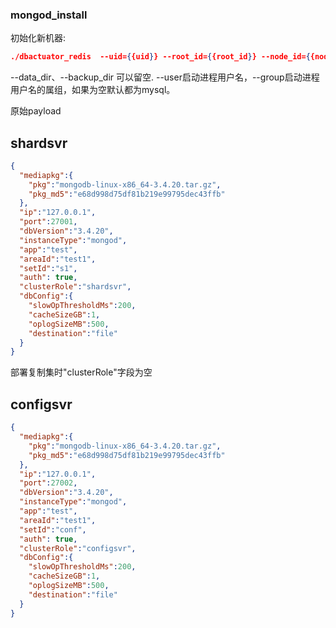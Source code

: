 ### mongod_install
初始化新机器:

```json
./dbactuator_redis  --uid={{uid}} --root_id={{root_id}} --node_id={{node_id}} --version_id={{version_id}} --atom-job-list="mongod_install" --data_dir=/path/to/data  --backup_dir=/path/to/backup --user="xxx"  --group="xxx" --payload='{{payload_base64}}'
```
--data_dir、--backup_dir 可以留空. --user启动进程用户名，--group启动进程用户名的属组，如果为空默认都为mysql。

原始payload

## shardsvr
```json
{
  "mediapkg":{
    "pkg":"mongodb-linux-x86_64-3.4.20.tar.gz",
    "pkg_md5":"e68d998d75df81b219e99795dec43ffb"
  },
  "ip":"127.0.0.1",
  "port":27001,
  "dbVersion":"3.4.20",
  "instanceType":"mongod",
  "app":"test",
  "areaId":"test1",
  "setId":"s1",
  "auth": true,
  "clusterRole":"shardsvr",
  "dbConfig":{
    "slowOpThresholdMs":200,
    "cacheSizeGB":1,
    "oplogSizeMB":500,
    "destination":"file"
  }
}
```
部署复制集时"clusterRole"字段为空

## configsvr
```json
{
  "mediapkg":{
    "pkg":"mongodb-linux-x86_64-3.4.20.tar.gz",
    "pkg_md5":"e68d998d75df81b219e99795dec43ffb"
  },
  "ip":"127.0.0.1",
  "port":27002,
  "dbVersion":"3.4.20",
  "instanceType":"mongod",
  "app":"test",
  "areaId":"test1",
  "setId":"conf",
  "auth": true,
  "clusterRole":"configsvr",
  "dbConfig":{
    "slowOpThresholdMs":200,
    "cacheSizeGB":1,
    "oplogSizeMB":500,
    "destination":"file"
  }
}
```